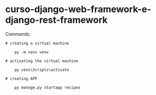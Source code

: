 # curso-django-web-framework-e-django-rest-framework

 Commands:
 
    # creating a virtual machine
    
        py -m venv venv 
    
    # activating the virtual machine
    
        py venv\Scripts\activate 
    
    # creating APP
    
        py manage.py startapp recipes 
